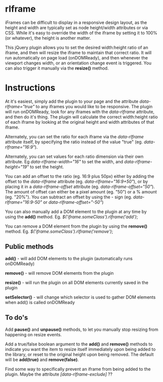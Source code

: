 rIframe
=======

iFrames can be difficult to display in a responsive design layout, as the height and width are typically set as node height/width attributes or via CSS. While it's easy to override the width of the iframe by setting it to 100% (or whatever), the height is another matter. 

This jQuery plugin allows you to set the desired width:height ratio of an iframe, and then will resize the iframe to maintain that correct ratio. It will run automatically on page load (onDOMReady), and then whenever the viewport changes width, or an orientation change event is triggered. You can also trigger it manually via the **resize()** method. 

Instructions
============

At it's easiest, simply add the plugin to your page and the attribute *data-rIframe="true"* to any iframes you would like to be responsive. The plugin will run onDOMReady, look for any iframes with the *data-rIframe* attribute, and then do it's thing. The plugin will calculate the correct width:height ratio of each iframe by looking at the original height and width attributes of that iframe. 

Alternately, you can set the ratio for each iframe via the *data-rIframe* attribute itself, by specifying the ratio instead of the value "true" (eg. *data-rIframe="16:9"*). 

Alternately, you can set values for each ratio dimension via their own attribute. Eg *data-rIframe-width="16"* to set the width, and *data-rIframe-height="19"* to set the height.

You can add an offset to the ratio (eg. 16:9 plus 50px) either by adding the offset to the *data-rIframe* attribute (eg. *data-rIframe="16:9+50"*), or by placing it in a *data-rIframe-offset* attribute (eg. *data-rIframe-offset="50"*). The amount of offset can either be a pixel amount (eg. "50") or a % amount (eg. "20%"). You can subtract an offset by using the - sign (eg. *data-rIframe="16:9-50"* or *data-rIframe-offset="-50"*)

You can also manually add a DOM element to the plugin at any time by using the **add()** method. Eg. *$('iframe.someClass').rIframe('add')*;

You can remove a DOM element from the plugin by using the **remove()** method. Eg. *$('iframe.someClass').rIframe('remove')*;

Public methods
--------------

**add()** - will add DOM elements to the plugin (automatically runs onDOMReady)

**remove()** - will remove DOM elements from the plugin

**resize()** - will run the plugin on all DOM elements currently saved in the plugin

**setSelector()** - will change which selector is used to gather DOM elements when add() is called onDOMReady


To do's
-------

Add **pause()** and **unpause()** methods, to let you manually stop resizing from happening on resize events.

Add a true/false boolean argument to the **add()** and **remove()** methods to indicate you want the item to resize itself immediately upon being added to the library, or reset to the original height upon being removed. The default will be **add(true)** and **remove(false)**. 

Find some way to specifically prevent an iframe from being added to the plugin. Maybe the attribute *[data-rIframe-exclude]* ??

